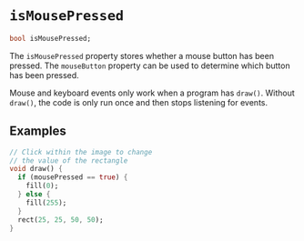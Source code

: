 # `isMousePressed`

```dart
bool isMousePressed;
```

The `isMousePressed` property stores whether a mouse button has been pressed. The `mouseButton` property can be used to determine which button has been pressed.

Mouse and keyboard events only work when a program has `draw()`. Without `draw()`, the code is only run once and then stops listening for events.

## Examples

```dart
// Click within the image to change
// the value of the rectangle
void draw() {
  if (mousePressed == true) {
    fill(0);
  } else {
    fill(255);
  }
  rect(25, 25, 50, 50);
}
```
